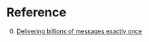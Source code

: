 # Reference

0. [Delivering billions of messages exactly once](https://segment.com/blog/exactly-once-delivery/)

